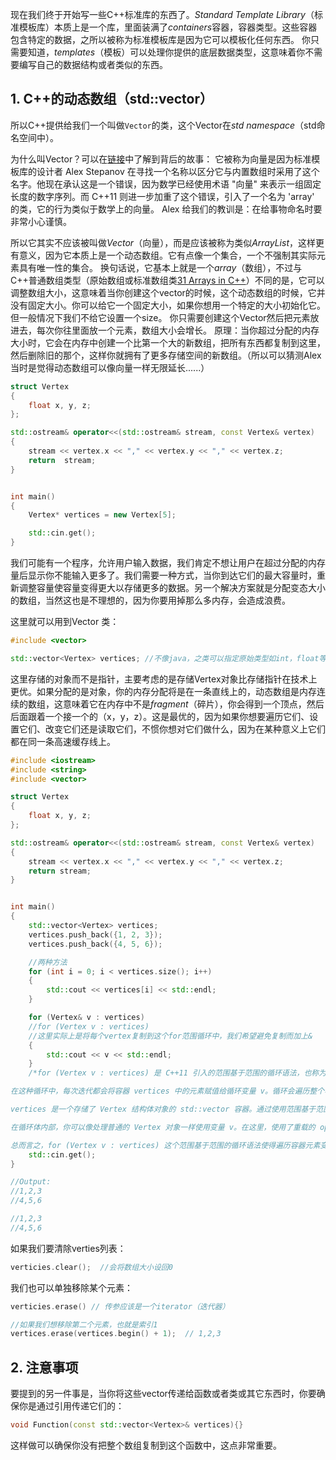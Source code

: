 现在我们终于开始写一些C++标准库的东西了。*Standard Template Library*（标准模板库）本质上是一个库，里面装满了*containers*容器，容器类型。这些容器包含特定的数据，之所以被称为标准模板库是因为它可以模板化任何东西。
你只需要知道，*templates*（模板）可以处理你提供的底层数据类型，这意味着你不需要编写自己的数据结构或者类似的东西。

## 1. C++的动态数组（std::vector）

所以C++提供给我们一个叫做`Vector`的类，这个Vector在*std namespace*（std命名空间中）。

为什么叫Vector？可以在[链接](https://stackoverflow.com/questions/581426/why-is-a-c-vector-called-a-vector)中了解到背后的故事：
	它被称为向量是因为标准模板库的设计者 Alex Stepanov 在寻找一个名称以区分它与内置数组时采用了这个名字。他现在承认这是一个错误，因为数学已经使用术语 "向量" 来表示一组固定长度的数字序列。而 C++11 则进一步加重了这个错误，引入了一个名为 'array' 的类，它的行为类似于数学上的向量。
	Alex 给我们的教训是：在给事物命名时要非常小心谨慎。

所以它其实不应该被叫做*Vector*（向量），而是应该被称为类似*ArrayList*，这样更有意义，因为它本质上是一个动态数组。它有点像一个集合，一个不强制其实际元素具有唯一性的集合。
换句话说，它基本上就是一个*array*（数组），不过与C++普通数组类型（原始数组或标准数组类[31 Arrays in C++](31%20Arrays%20in%20C++.md)）不同的是，它可以调整数组大小，这意味着当你创建这个vector的时候，这个动态数组的时候，它并没有固定大小。你可以给它一个固定大小，如果你想用一个特定的大小初始化它。但一般情况下我们不给它设置一个size。
你只需要创建这个Vector然后把元素放进去，每次你往里面放一个元素，数组大小会增长。
原理：当你超过分配的内存大小时，它会在内存中创建一个比第一个大的新数组，把所有东西都复制到这里，然后删除旧的那个，这样你就拥有了更多存储空间的新数组。（所以可以猜测Alex当时是觉得动态数组可以像向量一样无限延长......）

```cpp
struct Vertex
{
	float x, y, z;
};

std::ostream& operator<<(std::ostream& stream, const Vertex& vertex)
{
	stream << vertex.x << "," << vertex.y << "," << vertex.z;
	return  stream;
}


int main()
{
	Vertex* vertices = new Vertex[5];

	std::cin.get();
}
```
我们可能有一个程序，允许用户输入数据，我们肯定不想让用户在超过分配的内存量后显示你不能输入更多了。我们需要一种方式，当你到达它们的最大容量时，重新调整容量使容量变得更大以存储更多的数据。另一个解决方案就是分配变态大小的数组，当然这也是不理想的，因为你要用掉那么多内存，会造成浪费。

这里就可以用到Vector 类：
```cpp
#include <vector>

std::vector<Vertex> vertices; //不像java，之类可以指定原始类型如int，float等
```
这里存储的对象而不是指针，主要考虑的是存储Vertex对象比存储指针在技术上更优。如果分配的是对象，你的内存分配将是在一条直线上的，动态数组是内存连续的数组，这意味着它在内存中不是*fragment*（碎片），你会得到一个顶点，然后后面跟着一个接一个的（x，y，z）。这是最优的，因为如果你想要遍历它们、设置它们、改变它们还是读取它们，不惯你想对它们做什么，因为在某种意义上它们都在同一条高速缓存线上。

```cpp
#include <iostream>
#include <string>
#include <vector>

struct Vertex
{
	float x, y, z;
};

std::ostream& operator<<(std::ostream& stream, const Vertex& vertex)
{
	stream << vertex.x << "," << vertex.y << "," << vertex.z;
	return stream;
}


int main()
{
	std::vector<Vertex> vertices;
	vertices.push_back({1, 2, 3});
	vertices.push_back({4, 5, 6});

	//两种方法
	for (int i = 0; i < vertices.size(); i++)
	{
		std::cout << vertices[i] << std::endl;
	}

	for (Vertex& v : vertices)
	//for (Vertex v : vertices)
	//这里实际上是将每个vertex复制到这个for范围循环中，我们希望避免复制而加上&
	{
		std::cout << v << std::endl;
	}
	/*for (Vertex v : vertices) 是 C++11 引入的范围基于范围的循环语法，也称为范围循环或foreach循环。

在这种循环中，每次迭代都会将容器 vertices 中的元素赋值给循环变量 v。循环会遍历整个容器，依次处理每个元素。

vertices 是一个存储了 Vertex 结构体对象的 std::vector 容器。通过使用范围基于范围的循环，你可以逐个访问容器中的每个元素，并将其赋值给变量 v。

在循环体内部，你可以像处理普通的 Vertex 对象一样使用变量 v。在这里，使用了重载的 operator<< 函数将每个 Vertex 对象输出到 std::cout 流中。

总而言之，for (Vertex v : vertices) 这个范围基于范围的循环语法使得遍历容器元素变得更加简洁和直观，减少了手动索引迭代的繁琐。它是 C++ 中常用的循环形式之一。*/
	std::cin.get();
}

//Output:
//1,2,3
//4,5,6

//1,2,3
//4,5,6
```

如果我们要清除verties列表：
```cpp
verticies.clear();  //会将数组大小设回0
```
我们也可以单独移除某个元素：
```cpp
verticies.erase() // 传参应该是一个iterator（迭代器）

//如果我们想移除第二个元素，也就是索引1
vertices.erase(vertices.begin() + 1);  // 1,2,3
```

## 2. 注意事项
要提到的另一件事是，当你将这些vector传递给函数或者类或其它东西时，你要确保你是通过引用传递它们的：
```cpp
void Function(const std::vector<Vertex>& vertices){}
```
这样做可以确保你没有把整个数组复制到这个函数中，这点非常重要。